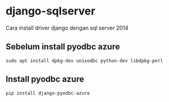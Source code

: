 # django-sqlserver
Cara install driver django dengan sql server 2014

## Sebelum install pyodbc azure
``` 
sudo apt install dpkg-dev unixodbc python-dev libdpkg-perl
```
## Install pyodbc azure
```
pip install django-pyodbc-azure
```

